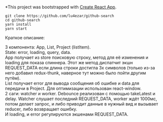 *This project was bootstrapped with [Create React App](https://github.com/facebook/create-react-app).

```
git clone https://github.com/lu4ezar/github-search
cd github-search
yarn install
yarn start
```

Краткое описание:

3 компонента: App, List, Project (listItem).  
State: error, loading, query, data.  
App получает из store поисковую строку, метод для её изменения и loading для показа спиннера. Этот же метод диспатчит экшн
REQUEST_DATA если длина строки достигла 3х символов (только из-за него добавил redux-thunk, наверное тут можно было пойти другим путём).  
List получает error для вывода сообщения об ошибке и data для передачи в Project. Для оптимизации использован react-window.  
2 саги: watcher и worker. Debounce реализован с помощью takeLatest и delay. Watcher слушает последний REQUEST_DATA, worker ждёт 1000мс, потом делает запрос, и либо приводит данные в нужный вид и вызывает reducer, либо возвращает ошибку.  
И loading, и error регулируются экшенами REQUEST_DATA.
